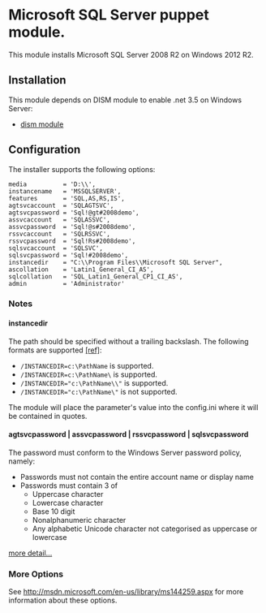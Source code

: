 # Microsoft SQL Server puppet module.

This module installs Microsoft SQL Server 2008 R2 on Windows 2012 R2.

## Installation

This module depends on DISM module to enable .net 3.5 on Windows Server:

* [dism module](http://forge.puppetlabs.com/puppetlabs/dism)

## Configuration

The installer supports the following options:

    media          = 'D:\\',
    instancename   = 'MSSQLSERVER',
    features       = 'SQL,AS,RS,IS',
    agtsvcaccount  = 'SQLAGTSVC',
    agtsvcpassword = 'Sql!@gt#2008demo',
    assvcaccount   = 'SQLASSVC',
    assvcpassword  = 'Sql!@s#2008demo',
    rssvcaccount   = 'SQLRSSVC',
    rssvcpassword  = 'Sql!Rs#2008demo',
    sqlsvcaccount  = 'SQLSVC',
    sqlsvcpassword = 'Sql!#2008demo',
    instancedir    = "C:\\Program Files\\Microsoft SQL Server",
    ascollation    = 'Latin1_General_CI_AS',
    sqlcollation   = 'SQL_Latin1_General_CP1_CI_AS',
    admin          = 'Administrator'

### Notes
#### instancedir
The path should be specified without a trailing backslash. The following formats are supported [[ref]](https://social.msdn.microsoft.com/Forums/sqlserver/en-US/af3bb5ed-0f4b-4c8a-8b12-826bccb850b8/sql-08-r2-standard-x64-installation-failure-illegal-characters-in-path?forum=sqlsetupandupgrade "ref"):
	
- `/INSTANCEDIR=c:\PathName` is supported.
- `/INSTANCEDIR=c:\PathName\` is supported.
- `/INSTANCEDIR="c:\PathName\\"` is supported.
- `/INSTANCEDIR="c:\PathName\"` is not supported.

The module will place the parameter's value into the config.ini where it will be contained in quotes.
 
#### agtsvcpassword | assvcpassword | rssvcpassword | sqlsvcpassword
The password must conform to the Windows Server password policy, namely:

- Passwords must not contain the entire account name or display name
- Passwords must contain 3 of
	- Uppercase character
	- Lowercase character
	- Base 10 digit
	- Nonalphanumeric character
	- Any alphabetic Unicode character not categorised as uppercase or lowercase 

[more detail...](http://technet.microsoft.com/en-gb/library/cc786468(v=ws.10).aspx)

### More Options
See http://msdn.microsoft.com/en-us/library/ms144259.aspx for more information about these options.
